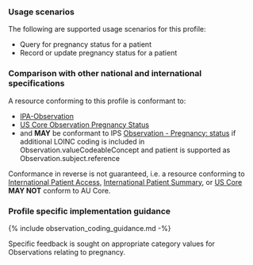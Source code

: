 ### Usage scenarios

The following are supported usage scenarios for this profile:

- Query for pregnancy status for a patient
- Record or update pregnancy status for a patient


### Comparison with other national and international specifications

A resource conforming to this profile is conformant to:
- [IPA-Observation](https://build.fhir.org/ig/HL7/fhir-ipa/StructureDefinition-ipa-observation.html)
- [US Core Observation Pregnancy Status](http://hl7.org/fhir/us/core/StructureDefinition/us-core-observation-pregnancystatus)
- and **MAY** be conformant to IPS [Observation - Pregnancy: status](http://hl7.org/fhir/uv/ips/StructureDefinition/Observation-pregnancy-status-uv-ips) if additional LOINC coding is included in Observation.valueCodeableConcept and patient is supported as Observation.subject.reference

Conformance in reverse is not guaranteed, i.e. a resource conforming to [International Patient Access](https://build.fhir.org/ig/HL7/fhir-ipa), [International Patient Summary](http://build.fhir.org/ig/HL7/fhir-ips), or [US Core](http://hl7.org/fhir/us/core) **MAY NOT** conform to AU Core.


### Profile specific implementation guidance
{% include observation_coding_guidance.md -%}

<p class="stu-note">Specific feedback is sought on appropriate category values for Observations relating to pregnancy.</p>

